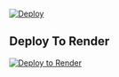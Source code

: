 [![Deploy](https://www.herokucdn.com/deploy/button.svg)](https://dashboard.heroku.com/new?template=https://github.com/berlinthe001/berlin-the-txt-uploader)

## Deploy To Render                  

[![Deploy to Render](https://render.com/images/deploy-to-render-button.svg)](https://render.com/deploy?repo=https://github.com/berlinthe001/aberlin-the-txt-uploader)
